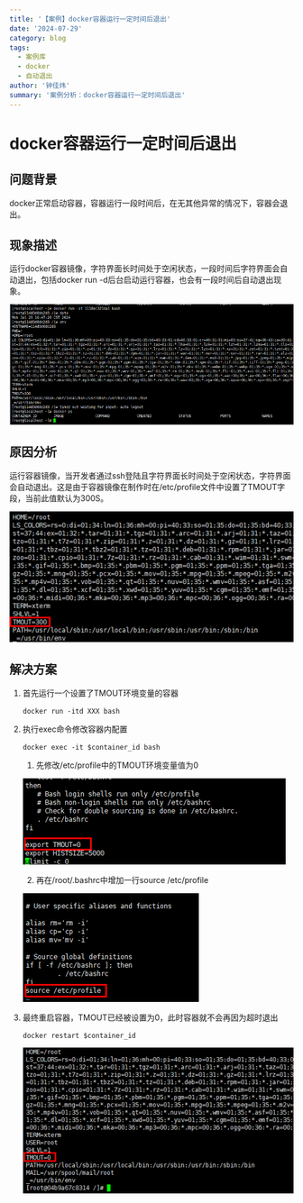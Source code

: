 ```yaml
---
title: '【案例】docker容器运行一定时间后退出'
date: '2024-07-29'
category: blog
tags:
  - 案例库
  - docker
  - 自动退出
author: '钟佳炜'
summary: '案例分析：docker容器运行一定时间后退出'
---
```


# docker容器运行一定时间后退出

## 问题背景

docker正常启动容器，容器运行一段时间后，在无其他异常的情况下，容器会退出。

## 现象描述

运行docker容器镜像，字符界面长时间处于空闲状态，一段时间后字符界面会自动退出，包括docker run -d后台启动运行容器，也会有一段时间后自动退出现象。

   ![image](./figures/docker容器运行自动退出5.png)

## 原因分析

运行容器镜像，当开发者通过ssh登陆且字符界面长时间处于空闲状态，字符界面会自动退出。这是由于容器镜像在制作时在/etc/profile文件中设置了TMOUT字段，当前此值默认为300S。

   ![image](./figures/docker容器运行自动退出1.png)

## 解决方案

1. 首先运行一个设置了TMOUT环境变量的容器

    ```shell
    docker run -itd XXX bash
    ```

2. 执行exec命令修改容器内配置

    ```` shell
    docker exec -it $container_id bash
    ````

    1. 先修改/etc/profile中的TMOUT环境变量值为0

   ![image](./figures/docker容器运行自动退出2.png)

    2. 再在/root/.bashrc中增加一行source /etc/profile

   ![image](./figures/docker容器运行自动退出3.png)

3. 最终重启容器，TMOUT已经被设置为0，此时容器就不会再因为超时退出

    ```shell
    docker restart $container_id
    ```

   ![image](./figures/docker容器运行自动退出4.png)
